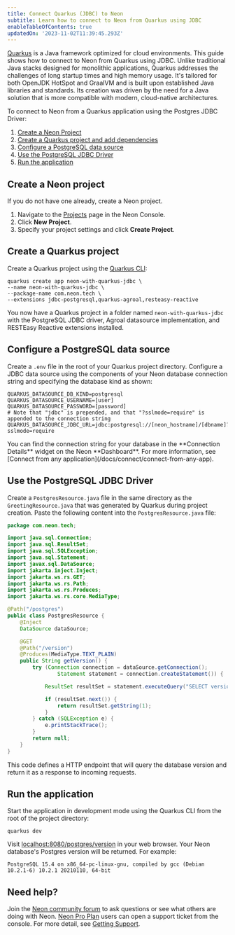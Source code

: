 ```yaml
---
title: Connect Quarkus (JDBC) to Neon
subtitle: Learn how to connect to Neon from Quarkus using JDBC
enableTableOfContents: true
updatedOn: '2023-11-02T11:39:45.293Z'
---
```


[Quarkus](https://quarkus.io/) is a Java framework optimized for cloud environments. This guide shows how to connect to Neon from Quarkus using JDBC. Unlike traditional Java stacks designed for monolithic applications, Quarkus addresses the challenges of long startup times and high memory usage. It's tailored for both OpenJDK HotSpot and GraalVM and is built upon established Java libraries and standards. Its creation was driven by the need for a Java solution that is more compatible with modern, cloud-native architectures.

To connect to Neon from a Quarkus application using the Postgres JDBC Driver:

1. [Create a Neon Project](#create-a-neon-project)
2. [Create a Quarkus project and add dependencies](#create-a-quarkus-project)
3. [Configure a PostgreSQL data source](#configure-a-postgresql-data-source)
4. [Use the PostgreSQL JDBC Driver](#use-the-postgresql-jdbc-driver)
5. [Run the application](#run-the-application)

## Create a Neon project

If you do not have one already, create a Neon project.

1. Navigate to the [Projects](https://console.neon.tech/app/projects) page in the Neon Console.
2. Click **New Project**.
3. Specify your project settings and click **Create Project**.

## Create a Quarkus project

Create a Quarkus project using the [Quarkus CLI](https://quarkus.io/guides/cli-tooling):

```shell
quarkus create app neon-with-quarkus-jdbc \
--name neon-with-quarkus-jdbc \
--package-name com.neon.tech \
--extensions jdbc-postgresql,quarkus-agroal,resteasy-reactive
```

You now have a Quarkus project in a folder named `neon-with-quarkus-jdbc` with the PostgreSQL JDBC driver, Agroal datasource implementation, and RESTEasy Reactive extensions installed.

## Configure a PostgreSQL data source

Create a `.env` file in the root of your Quarkus project directory. Configure a JDBC data source using the components of your Neon database connection string and specifying the database kind as shown:

<CodeBlock shouldWrap>

```shell
QUARKUS_DATASOURCE_DB_KIND=postgresql
QUARKUS_DATASOURCE_USERNAME=[user]
QUARKUS_DATASOURCE_PASSWORD=[password]
# Note that "jdbc" is prepended, and that "?sslmode=require" is appended to the connection string
QUARKUS_DATASOURCE_JDBC_URL=jdbc:postgresql://[neon_hostname]/[dbname]?sslmode=require
```

</CodeBlock>

<Admonition type="note">
You can find the connection string for your database in the **Connection Details** widget on the Neon **Dashboard**. For more information, see [Connect from any application](/docs/connect/connect-from-any-app).
</Admonition>

## Use the PostgreSQL JDBC Driver

Create a `PostgresResource.java` file in the same directory as the `GreetingResource.java` that was generated by Quarkus during project creation. Paste the following content into the `PostgresResource.java` file:

```java
package com.neon.tech;

import java.sql.Connection;
import java.sql.ResultSet;
import java.sql.SQLException;
import java.sql.Statement;
import javax.sql.DataSource;
import jakarta.inject.Inject;
import jakarta.ws.rs.GET;
import jakarta.ws.rs.Path;
import jakarta.ws.rs.Produces;
import jakarta.ws.rs.core.MediaType;

@Path("/postgres")
public class PostgresResource {
    @Inject
    DataSource dataSource;

    @GET
    @Path("/version")
    @Produces(MediaType.TEXT_PLAIN)
    public String getVersion() {
        try (Connection connection = dataSource.getConnection();
                Statement statement = connection.createStatement()) {

            ResultSet resultSet = statement.executeQuery("SELECT version()");

            if (resultSet.next()) {
                return resultSet.getString(1);
            }
        } catch (SQLException e) {
            e.printStackTrace();
        }
        return null;
    }
}
```

This code defines a HTTP endpoint that will query the database version and return it as a response to incoming requests.

## Run the application

Start the application in development mode using the Quarkus CLI from the root of the project directory:

```shell
quarkus dev
```

Visit [localhost:8080/postgres/version](http://localhost:8080/postgres/version) in your web browser. Your Neon database's Postgres version will be returned. For example:

```
PostgreSQL 15.4 on x86_64-pc-linux-gnu, compiled by gcc (Debian 10.2.1-6) 10.2.1 20210110, 64-bit
```

## Need help?

Join the [Neon community forum](https://community.neon.tech/) to ask questions or see what others are doing with Neon. [Neon Pro Plan](/docs/introduction/pro-plan) users can open a support ticket from the console. For more detail, see [Getting Support](/docs/introduction/support).
